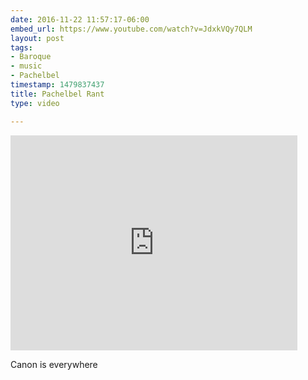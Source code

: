 ```yaml
---
date: 2016-11-22 11:57:17-06:00
embed_url: https://www.youtube.com/watch?v=JdxkVQy7QLM
layout: post
tags:
- Baroque
- music
- Pachelbel
timestamp: 1479837437
title: Pachelbel Rant
type: video

---
```

<iframe width="459" height="344" src="https://www.youtube.com/embed/JdxkVQy7QLM?feature=oembed" frameborder="0" allowfullscreen></iframe>

Canon is everywhere